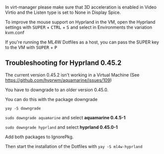 In virt-manager please make sure that 3D acceleration is enabled in Video Virtio and the Listen type is set to None in Display Spice.

To improve the mouse support on Hyprland in the VM, open the Hyprland settings with <kbd>SUPER</kbd> + <kbd>CTRL</kbd> + <kbd>S</kbd> and select in Environments the variation kvm.conf

If you're running the ML4W Dotfiles as a host, you can pass the SUPER key to the VM with <kbd>SUPER</kbd> +  <kbd>P</kbd>

## Troubleshooting for Hyprland 0.45.2

The current version 0.45.2 isn't working in a Virtual Machine (See https://github.com/hyprwm/aquamarine/issues/109)

You have to downgrade to an older version 0.45.0.

You can do this with the package downgrade

`yay -S downgrade`

`sudo downgrade aquamarine` and select **aquamarine 0.4.5-1**

`sudo downgrade hyprland` and select **hyprland 0.45.0-1**

Add both packages to IgnorePkg.

Then start the installation of the Dotfiles with `yay -S ml4w-hyprland`

